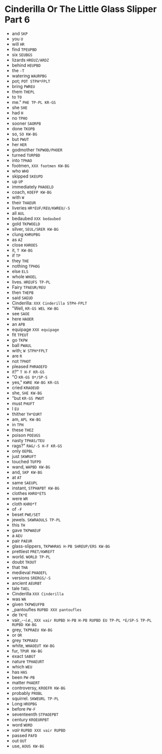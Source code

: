# Cinderilla Or The Little Glass Slipper Part 6

* and `SKP`
* you `U`
* will `HR`
* find `TPEUPBD`
* six `SEUBGS`
* lizards `HREUZ/ARDZ`
* behind `HEUPBD`
* the `-T`
* watering `WAURPBG`
* pot; `POT STPH*FPLT`
* bring `PWREU`
* them `THEPL`
* to `TO`
* me." `PHE TP-PL KR-GS`
* she `SHE`
* had `H`
* no `TPHO`
* sooner `SAORPB`
* done `TKOPB`
* so, `SO KW-BG`
* but `PWUT`
* her `HER`
* godmother `TKPWOD/PHOER`
* turned `TURPBD`
* into `TPHAO`
* footmen, `XXX footmen KW-BG`
* who `WHO`
* skipped `SKEUPD`
* up `UP`
* immediately `PHAOELD`
* coach, `KOEFP KW-BG`
* with `W`
* their `THAEUR`
* liveries `HR*EUF/REU/KWREU/-S`
* all `AUL`
* bedaubed `XXX bedaubed`
* gold `TKPWOELD`
* silver, `SEUL/SRER KW-BG`
* clung `KHRUPBG`
* as `AZ`
* close `KHROES`
* it, `T KW-BG`
* if `TP`
* they `THE`
* nothing `TPHOG`
* else `ELS`
* whole `WHOEL`
* lives. `HREUFS TP-PL`
* Fairy `TPAEUR/REU`
* then `THEPB`
* said `SAEUD`
* Cinderilla: `XXX Cinderilla STPH-FPLT`
* "Well, `KR-GS WEL KW-BG`
* see `SAOE`
* here `HAOER`
* an `APB`
* equipage `XXX equipage`
* fit `TPEUT`
* go `TKPW`
* ball `PWAUL`
* with; `W STPH*FPLT`
* are `R`
* not `TPHOT`
* pleased `PHRAOEFD`
* it?" `T H-F KR-GS`
* "O `KR-GS O*/SP-S`
* yes," `KWRE KW-BG KR-GS`
* cried `KRAOEUD`
* she, `SHE KW-BG`
* "but `KR-GS PWUT`
* must `PHUFT`
* I `EU`
* thither `TH*EURT`
* am, `APL KW-BG`
* in `TPH`
* these `THEZ`
* poison `POEUGS`
* nasty `TPHAS/TEU`
* rags?" `RAG/-S H-F KR-GS`
* only `OEPBL`
* just `SKWRUFT`
* touched `TUFPD`
* wand, `WAPBD KW-BG`
* and, `SKP KW-BG`
* at `AT`
* same `SAEUPL`
* instant, `STPHAPBT KW-BG`
* clothes `KHRO*ETS`
* were `WR`
* cloth `KHRO*T`
* of `-F`
* beset `PWE/SET`
* jewels. `SKWRAOULS TP-PL`
* this `TH`
* gave `TKPWAEUF`
* a `AEU`
* pair `PAEUR`
* glass-slippers, `TKPWHRAS H-PB SHREUP/ERS KW-BG`
* prettiest `PRET/KWREFT`
* world. `WORLD TP-PL`
* doubt `TKOUT`
* that `THA`
* medieval `PHAOEFL`
* versions `SRERGS/-S`
* ancient `AEURBT`
* tale `TAEL`
* Cinderilla `XXX Cinderilla`
* was `WA`
* given `TKPWEUFPB`
* _pantoufles `RUPBD XXX pantoufles`
* de `TK*E`
* vair_--_i.e._, `XXX vair RUPBD H-PB H-PB RUPBD EU TP-PL *E/SP-S TP-PL RUPBD KW-BG`
* grey, `TKPRAEU KW-BG`
* or `OR`
* grey `TKPRAEU`
* white, `WHAOEUT KW-BG`
* fur, `TPUR KW-BG`
* exact `SABGT`
* nature `TPHAEURT`
* which `WEU`
* has `HAS`
* been `PW-PB`
* matter `PHAERT`
* controversy, `KROEFR KW-BG`
* probably `PROBL`
* squirrel. `SKWEURL TP-PL`
* Long `HROPBG`
* before `PW-F`
* seventeenth `STPAOEPBT`
* century `KROEURPBT`
* word `WORD`
* _vair_ `RUPBD XXX vair RUPBD`
* passed `PAFD`
* out `OUT`
* use, `AOUS KW-BG`
